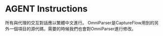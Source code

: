 # AGENT Instructions

所有與代理的交互對話應以繁體中文進行。
OmniParser是CaptureFlow用到的另外一個項目的源代碼，需要的時候我們也會對OmniParser進行修改。

